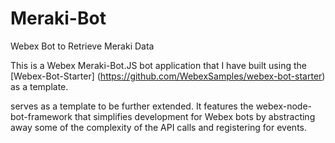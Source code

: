 # Meraki-Bot
Webex Bot to Retrieve Meraki Data

This is a Webex Meraki-Bot.JS bot application that I have built using the [Webex-Bot-Starter] (https://github.com/WebexSamples/webex-bot-starter) as a template.


serves as a template to be further extended. It features the webex-node-bot-framework that simplifies development for Webex bots by abstracting away some of the complexity of the API calls and registering for events.
